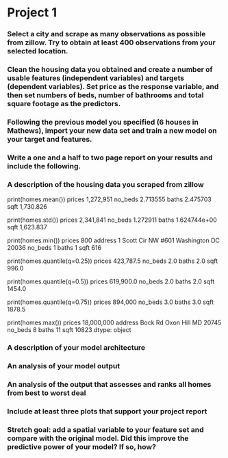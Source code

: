 # Project 1

### Select a city and scrape as many observations as possible from zillow. Try to obtain at least 400 observations from your selected location.

### Clean the housing data you obtained and create a number of usable features (independent variables) and targets (dependent variables). Set price as the response variable, and then set numbers of beds, number of bathrooms and total square footage as the predictors.

### Following the previous model you specified (6 houses in Mathews), import your new data set and train a new model on your target and features.
### Write a one and a half to two page report on your results and include the following.
### A description of the housing data you scraped from zillow
print(homes.mean())
prices     1,272,951
no_beds    2.713555
baths      2.475703
sqft       1,730.826

print(homes.std())
prices     2,341,841
no_beds    1.272911
baths      1.624744e+00
sqft       1,623.837

print(homes.min())
prices                                           800
address     1 Scott Cir NW #601 Washington DC 20036 
no_beds                                            1
baths                                              1
sqft                                             616

print(homes.quantile(q=0.25))
prices     423,787.5
no_beds         2.0
baths           2.0
sqft          996.0

print(homes.quantile(q=0.5))
prices     619,900.0
no_beds         2.0
baths           2.0
sqft         1454.0


print(homes.quantile(q=0.75))
prices     894,000
no_beds         3.0
baths           3.0
sqft         1878.5

print(homes.max())
prices                         18,000,000
address     Bock Rd Oxon Hill MD 20745 
no_beds                               8
baths                                11
sqft                              10823
dtype: object

### A description of your model architecture
### An analysis of your model output



### An analysis of the output that assesses and ranks all homes from best to worst deal
### Include at least three plots that support your project report
### Stretch goal: add a spatial variable to your feature set and compare with the original model. Did this improve the predictive power of your model? If so, how?
